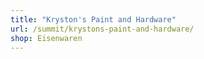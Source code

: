 ```yaml
---
title: "Kryston's Paint and Hardware"
url: /summit/krystons-paint-and-hardware/
shop: Eisenwaren
---
```

